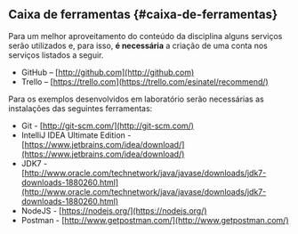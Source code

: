 ## Caixa de ferramentas {#caixa-de-ferramentas}

Para um melhor aproveitamento do conteúdo da disciplina alguns serviços serão utilizados e, para isso, **é necessária** a criação de uma conta nos serviços listados a seguir.

* GitHub – [http://github.com](http://github.com)
* Trello – [https://trello.com](https://trello.com/esinatel/recommend/)

Para os exemplos desenvolvidos em laboratório serão necessárias as instalações das seguintes ferramentas:

* Git - [http://git-scm.com/](http://git-scm.com/)
* IntelliJ IDEA Ultimate Edition - [https://www.jetbrains.com/idea/download/](https://www.jetbrains.com/idea/download/)
* JDK7 - [http://www.oracle.com/technetwork/java/javase/downloads/jdk7-downloads-1880260.html](http://www.oracle.com/technetwork/java/javase/downloads/jdk7-downloads-1880260.html)
* NodeJS - [https://nodejs.org/](https://nodejs.org/)
* Postman - [http://www.getpostman.com/](http://www.getpostman.com/)



